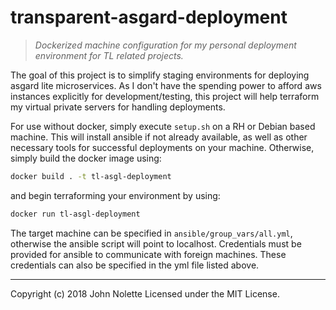 # transparent-asgard-deployment
> *Dockerized machine configuration for my personal deployment environment for TL related projects.*

The goal of this project is to simplify staging environments for deploying asgard lite microservices. As I don't have the spending power to afford aws instances explicitly for development/testing, this project will help terraform my virtual private servers for handling deployments.

For use without docker, simply execute `setup.sh` on a RH or Debian based machine. This will install ansible if not already available, as well as other necessary tools for successful deployments on your machine. Otherwise, simply build the docker image using:

```sh
docker build . -t tl-asgl-deployment
```

and begin terraforming your environment by using:

```sh
docker run tl-asgl-deployment
```

The target machine can be specified in `ansible/group_vars/all.yml`, otherwise the ansible script will point to localhost. Credentials must be provided for ansible to communicate with foreign machines. These credentials can also be specified in the yml file listed above.

---

Copyright (c) 2018 John Nolette Licensed under the MIT License.
